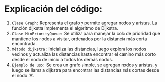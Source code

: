 # Explicación del código:
1. `Clase Graph:` Representa el grafo y permite agregar nodos y aristas. La función dijkstra implementa el algoritmo de Dijkstra.
2. `Clase MinPriorityQueue:` Se utiliza para manejar la cola de prioridad que mantiene los nodos a visitar, ordenados por la distancia más corta encontrada.
3. `Método dijkstra:` Inicializa las distancias, luego explora los nodos vecinos y actualiza las distancias hasta encontrar el camino más corto desde el nodo de inicio a todos los demás nodos.
4. `Ejemplo de uso:` Se crea un grafo simple, se agregan nodos y aristas, y luego se llama a dijkstra para encontrar las distancias más cortas desde el nodo 'A'.
